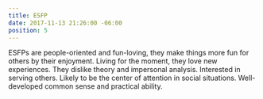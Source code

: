 ```yaml
---
title: ESFP
date: 2017-11-13 21:26:00 -06:00
position: 5
---
```


ESFPs are people-oriented and fun-loving, they make things more fun for others by their enjoyment. Living for the moment, they love new experiences. They dislike theory and impersonal analysis. Interested in serving others. Likely to be the center of attention in social situations. Well-developed common sense and practical ability.